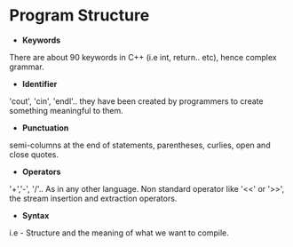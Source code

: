 # Program Structure


- **Keywords**
   
There are about 90 keywords in C++ (i.e int, return.. etc), hence complex grammar.

- **Identifier** 

'cout', 'cin', 'endl'.. they have been created by programmers to create something meaningful to them. 

- **Punctuation** 

semi-columns at the end of statements, parentheses, curlies, open and close quotes.  

- **Operators**  

'+','-', '/'.. As in any other language. Non standard operator like '<<' or '>>', the stream insertion and extraction operators. 

- **Syntax** 

i.e - Structure and the meaning of what we want to compile. 
